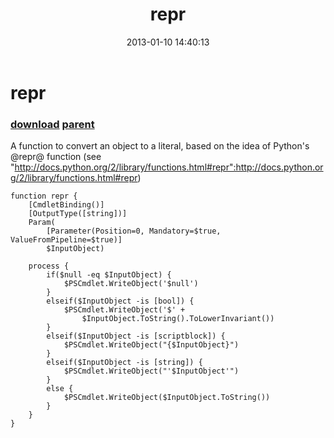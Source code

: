 ﻿---
pid:            3872
parent:         3871
children:       
poster:         Kyle A Eppler
title:          repr
date:           2013-01-10 14:40:13
description:    A function to convert an object to a literal, based on the idea of Python's @repr@ function (see "http://docs.python.org/2/library/functions.html#repr":http://docs.python.org/2/library/functions.html#repr)
format:         posh
---

# repr

### [download](3872.ps1) [parent](3871.md) 

A function to convert an object to a literal, based on the idea of Python's @repr@ function (see "http://docs.python.org/2/library/functions.html#repr":http://docs.python.org/2/library/functions.html#repr)

```posh
function repr {
    [CmdletBinding()]
    [OutputType([string])]
    Param(
        [Parameter(Position=0, Mandatory=$true, ValueFromPipeline=$true)]
        $InputObject)

    process {
        if($null -eq $InputObject) {
            $PSCmdlet.WriteObject('$null')
        }
        elseif($InputObject -is [bool]) {
            $PSCmdlet.WriteObject('$' +
                $InputObject.ToString().ToLowerInvariant())
        }
        elseif($InputObject -is [scriptblock]) {
            $PSCmdlet.WriteObject("{$InputObject}")
        }
        elseif($InputObject -is [string]) {
            $PSCmdlet.WriteObject("'$InputObject'")
        }
        else {
            $PSCmdlet.WriteObject($InputObject.ToString())
        }
    }
}
```

